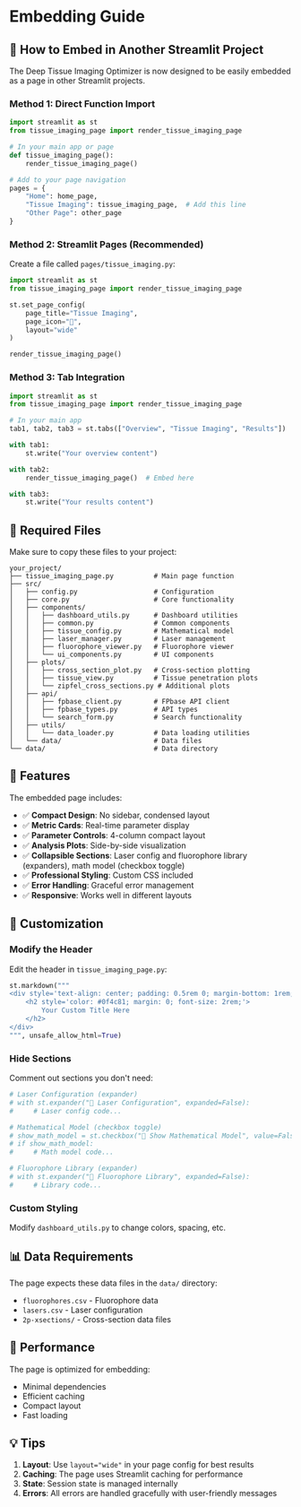 # Embedding Guide

## 🚀 How to Embed in Another Streamlit Project

The Deep Tissue Imaging Optimizer is now designed to be easily embedded as a page in other Streamlit projects.

### Method 1: Direct Function Import

```python
import streamlit as st
from tissue_imaging_page import render_tissue_imaging_page

# In your main app or page
def tissue_imaging_page():
    render_tissue_imaging_page()

# Add to your page navigation
pages = {
    "Home": home_page,
    "Tissue Imaging": tissue_imaging_page,  # Add this line
    "Other Page": other_page
}
```

### Method 2: Streamlit Pages (Recommended)

Create a file called `pages/tissue_imaging.py`:

```python
import streamlit as st
from tissue_imaging_page import render_tissue_imaging_page

st.set_page_config(
    page_title="Tissue Imaging",
    page_icon="🔬",
    layout="wide"
)

render_tissue_imaging_page()
```

### Method 3: Tab Integration

```python
import streamlit as st
from tissue_imaging_page import render_tissue_imaging_page

# In your main app
tab1, tab2, tab3 = st.tabs(["Overview", "Tissue Imaging", "Results"])

with tab1:
    st.write("Your overview content")

with tab2:
    render_tissue_imaging_page()  # Embed here

with tab3:
    st.write("Your results content")
```

## 📁 Required Files

Make sure to copy these files to your project:

```
your_project/
├── tissue_imaging_page.py          # Main page function
├── src/
│   ├── config.py                   # Configuration
│   ├── core.py                     # Core functionality
│   ├── components/
│   │   ├── dashboard_utils.py      # Dashboard utilities
│   │   ├── common.py               # Common components
│   │   ├── tissue_config.py        # Mathematical model
│   │   ├── laser_manager.py        # Laser management
│   │   ├── fluorophore_viewer.py   # Fluorophore viewer
│   │   └── ui_components.py        # UI components
│   ├── plots/
│   │   ├── cross_section_plot.py   # Cross-section plotting
│   │   ├── tissue_view.py          # Tissue penetration plots
│   │   └── zipfel_cross_sections.py # Additional plots
│   ├── api/
│   │   ├── fpbase_client.py        # FPbase API client
│   │   ├── fpbase_types.py         # API types
│   │   └── search_form.py          # Search functionality
│   ├── utils/
│   │   └── data_loader.py          # Data loading utilities
│   └── data/                       # Data files
└── data/                           # Data directory
```

## 🎨 Features

The embedded page includes:

- ✅ **Compact Design**: No sidebar, condensed layout
- ✅ **Metric Cards**: Real-time parameter display
- ✅ **Parameter Controls**: 4-column compact layout
- ✅ **Analysis Plots**: Side-by-side visualization
- ✅ **Collapsible Sections**: Laser config and fluorophore library (expanders), math model (checkbox toggle)
- ✅ **Professional Styling**: Custom CSS included
- ✅ **Error Handling**: Graceful error management
- ✅ **Responsive**: Works well in different layouts

## 🔧 Customization

### Modify the Header
Edit the header in `tissue_imaging_page.py`:

```python
st.markdown("""
<div style='text-align: center; padding: 0.5rem 0; margin-bottom: 1rem;'>
    <h2 style='color: #0f4c81; margin: 0; font-size: 2rem;'>
        Your Custom Title Here
    </h2>
</div>
""", unsafe_allow_html=True)
```

### Hide Sections
Comment out sections you don't need:

```python
# Laser Configuration (expander)
# with st.expander("🔬 Laser Configuration", expanded=False):
#     # Laser config code...

# Mathematical Model (checkbox toggle)
# show_math_model = st.checkbox("🧮 Show Mathematical Model", value=False)
# if show_math_model:
#     # Math model code...

# Fluorophore Library (expander)
# with st.expander("🔬 Fluorophore Library", expanded=False):
#     # Library code...
```

### Custom Styling
Modify `dashboard_utils.py` to change colors, spacing, etc.

## 📊 Data Requirements

The page expects these data files in the `data/` directory:
- `fluorophores.csv` - Fluorophore data
- `lasers.csv` - Laser configuration
- `2p-xsections/` - Cross-section data files

## 🚀 Performance

The page is optimized for embedding:
- Minimal dependencies
- Efficient caching
- Compact layout
- Fast loading

## 💡 Tips

1. **Layout**: Use `layout="wide"` in your page config for best results
2. **Caching**: The page uses Streamlit caching for performance
3. **State**: Session state is managed internally
4. **Errors**: All errors are handled gracefully with user-friendly messages